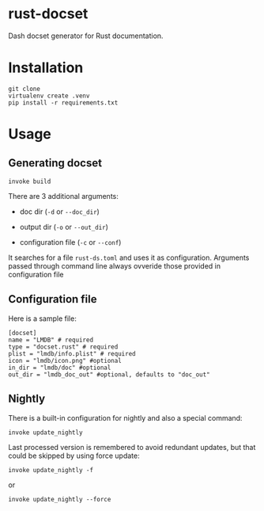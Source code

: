 rust-docset
=============

Dash docset generator for Rust documentation.


Installation
============

    git clone
    virtualenv create .venv
    pip install -r requirements.txt

Usage
=====


Generating docset
------------

    invoke build

There are 3 additional arguments:

- doc dir (`-d` or `--doc_dir`)

- output dir (`-o` or `--out_dir`)

- configuration file (`-c` or `--conf`)

It searches for a file `rust-ds.toml` and uses it as
configuration. Arguments passed through command line always ovveride
those provided in configuration file

Configuration file
--------------------

Here is a sample file:

    [docset]
    name = "LMDB" # required
    type = "docset.rust" # required
    plist = "lmdb/info.plist" # required
    icon = "lmdb/icon.png" #optional
    in_dir = "lmdb/doc" #optional
    out_dir = "lmdb_doc_out" #optional, defaults to "doc_out"


Nightly
--------

There is a built-in configuration for nightly and also a special
command:

    invoke update_nightly

Last processed version is remembered to avoid redundant updates, but
that could be skipped by using force update:

    invoke update_nightly -f

or

    invoke update_nightly --force
